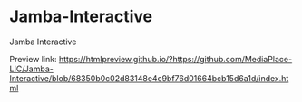 # Jamba-Interactive
Jamba Interactive

Preview link:
https://htmlpreview.github.io/?https://github.com/MediaPlace-LIC/Jamba-Interactive/blob/68350b0c02d83148e4c9bf76d01664bcb15d6a1d/index.html
